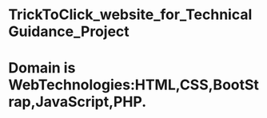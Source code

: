 # TrickToClick_website_for_TechnicalGuidance_Project
# Domain is WebTechnologies:HTML,CSS,BootStrap,JavaScript,PHP.
